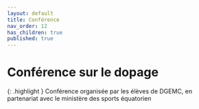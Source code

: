 ```yaml
---
layout: default
title: Conférence
nav_order: 12
has_children: true
published: true
---
```


# Conférence sur le dopage

{: .highlight }
Conférence organisée par les élèves de DGEMC, en partenariat avec le ministère des sports équatorien